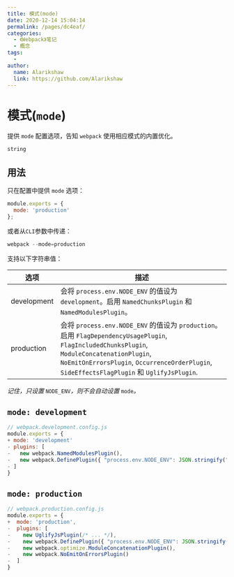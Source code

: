 ```yaml
---
title: 模式(mode)
date: 2020-12-14 15:04:14
permalink: /pages/dc4eaf/
categories:
  - 《Webpack》笔记
  - 概念
tags:
  - 
author: 
  name: Alarikshaw
  link: https://github.com/Alarikshaw
---
```


# 模式(`mode`)

提供 `mode` 配置选项，告知 `webpack` 使用相应模式的内置优化。

`string`

## 用法

只在配置中提供 `mode` 选项：

```js
module.exports = {
  mode: 'production'
};
```

或者从`CLI`参数中传递：

```js
webpack --mode=production
```

支持以下字符串值：

| 选项        | 描述                                                         |
| ----------- | ------------------------------------------------------------ |
| development | 会将 `process.env.NODE_ENV` 的值设为 `development`。启用 `NamedChunksPlugin` 和 `NamedModulesPlugin`。 |
| production  | 会将 `process.env.NODE_ENV` 的值设为 `production`。启用 `FlagDependencyUsagePlugin`, `FlagIncludedChunksPlugin`, `ModuleConcatenationPlugin`, `NoEmitOnErrorsPlugin`, `OccurrenceOrderPlugin`, `SideEffectsFlagPlugin` 和 `UglifyJsPlugin`. |

*记住，只设置* `NODE_ENV`*，则不会自动设置* `mode`*。*

## `mode: development`

```js
// webpack.development.config.js
module.exports = {
+ mode: 'development'
- plugins: [
-   new webpack.NamedModulesPlugin(),
-   new webpack.DefinePlugin({ "process.env.NODE_ENV": JSON.stringify("development") }),
- ]
}
```

## `mode: production`

```js
// webpack.production.config.js
module.exports = {
+  mode: 'production',
-  plugins: [
-    new UglifyJsPlugin(/* ... */),
-    new webpack.DefinePlugin({ "process.env.NODE_ENV": JSON.stringify("production") }),
-    new webpack.optimize.ModuleConcatenationPlugin(),
-    new webpack.NoEmitOnErrorsPlugin()
-  ]
}
```

